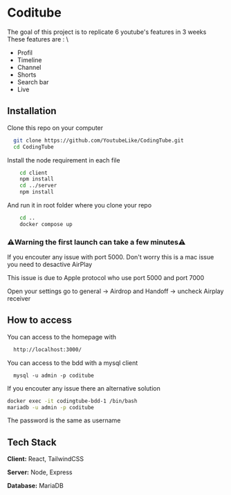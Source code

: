
# Coditube

The goal of this project is to replicate 6 youtube's features in 3 weeks \
These features are : \
- Profil
- Timeline
- Channel
- Shorts
- Search bar
- Live

## Installation

Clone this repo on your computer

```bash
  git clone https://github.com/YoutubeLike/CodingTube.git
  cd CodingTube
```

Install the node requirement in each file

```bash
    cd client
    npm install
    cd ../server
    npm install
```

And run it in root folder where you clone your repo
```bash
    cd ..
    docker compose up 
``` 
### ⚠️Warning the first launch can take a few minutes⚠️
If you encouter any issue with port 5000.
Don't worry this is a mac issue you need to desactive AirPlay

This issue is due to Apple protocol who use port 5000 and port 7000

Open your settings go to general -> Airdrop and Handoff -> uncheck Airplay receiver

## How to access
You can access to the homepage with 
```bash
  http://localhost:3000/
``` 

You can access to the bdd with a mysql client
```
  mysql -u admin -p coditube
```
If you encouter any issue there an alternative solution 
```bash
docker exec -it codingtube-bdd-1 /bin/bash
mariadb -u admin -p coditube
```
The password is the same as username

## Tech Stack

**Client:** React, TailwindCSS

**Server:** Node, Express

**Database:** MariaDB
